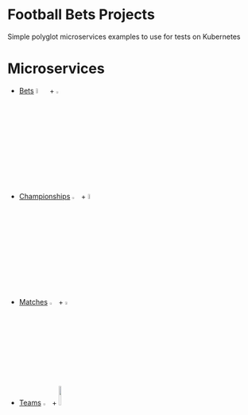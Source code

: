 # Football Bets Projects
Simple polyglot microservices examples to use for tests on Kubernetes

# Microservices
* [Bets](https://github.com/angelokurtis/football-bets/tree/master/bets) <a href="https://golang.org/"><img src="https://s3-sa-east-1.amazonaws.com/github.angelokurtis.football-bets/go_blue.png" width="5%"></a> + <a href="https://gin-gonic.com/"><img src="https://s3-sa-east-1.amazonaws.com/github.angelokurtis.football-bets/gin.png" width="3%"></a>

* [Championships](https://github.com/angelokurtis/football-bets/tree/master/championships) <a href="https://kotlinlang.org/"><img src="https://s3-sa-east-1.amazonaws.com/github.angelokurtis.football-bets/kotlin.png" width="3%"></a> + <a href="https://micronaut.io/"><img src="https://s3-sa-east-1.amazonaws.com/github.angelokurtis.football-bets/micronaut.png" width="5%"></a>

* [Matches](https://github.com/angelokurtis/football-bets/tree/master/matches) <a href="https://java.com/"><img src="https://s3-sa-east-1.amazonaws.com/github.angelokurtis.football-bets/java.png" width="3%"></a> + <a href="https://quarkus.io/"><img src="https://s3-sa-east-1.amazonaws.com/github.angelokurtis.football-bets/quarkus.png" width="4%"></a>

* [Teams](https://github.com/angelokurtis/football-bets/tree/master/teams) <a href="https://nodejs.org/"><img src="https://s3-sa-east-1.amazonaws.com/github.angelokurtis.football-bets/nodejs.png" width="3%"></a> + <a href="https://expressjs.com/"><img src="https://s3-sa-east-1.amazonaws.com/github.angelokurtis.football-bets/express.png" width="10%"></a>


